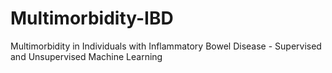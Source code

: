 # Multimorbidity-IBD
Multimorbidity in Individuals with Inflammatory Bowel Disease - Supervised and Unsupervised Machine Learning

